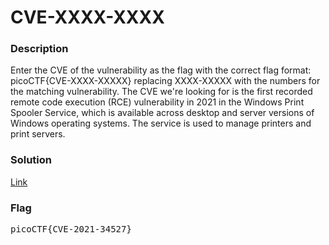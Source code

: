 <h1>CVE-XXXX-XXXX</h1>
<h3>Description</h3>
<p>Enter the CVE of the vulnerability as the flag with the correct flag format:
picoCTF{CVE-XXXX-XXXXX} replacing XXXX-XXXXX with the numbers for the matching vulnerability.
The CVE we're looking for is the first recorded remote code execution (RCE) vulnerability in 2021 in the Windows Print Spooler Service, which is available across desktop and server versions of Windows operating systems. The service is used to manage printers and print servers.</p>
<h3>Solution</h3>
<a href='https://www.alibabacloud.com/help/en/ecs/product-overview/vulnerability-announcement-or-windows-print-spooler-zero-day-vulnerability?spm=a2c63.p38356.0.preDoc.ec287c6abzKALa'>Link</a>
<h3>Flag</h3>
<pre>
picoCTF{CVE-2021-34527}
</pre>
